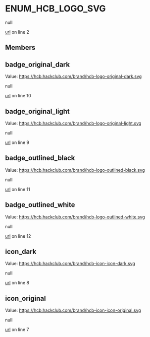 # ENUM_HCB_LOGO_SVG

null 

[url](https://github.com/devramsean0/hcb.js/blob/97e0798/src/enums/hcb_logos.ts#L2) on line 2  

## Members
## badge_original_dark
Value: https://hcb.hackclub.com/brand/hcb-logo-original-dark.svg 

null 

[url](https://github.com/devramsean0/hcb.js/blob/97e0798/src/enums/hcb_logos.ts#L10) on line 10  

## badge_original_light
Value: https://hcb.hackclub.com/brand/hcb-logo-original-light.svg 

null 

[url](https://github.com/devramsean0/hcb.js/blob/97e0798/src/enums/hcb_logos.ts#L9) on line 9  

## badge_outlined_black
Value: https://hcb.hackclub.com/brand/hcb-logo-outlined-black.svg 

null 

[url](https://github.com/devramsean0/hcb.js/blob/97e0798/src/enums/hcb_logos.ts#L11) on line 11  

## badge_outlined_white
Value: https://hcb.hackclub.com/brand/hcb-logo-outlined-white.svg 

null 

[url](https://github.com/devramsean0/hcb.js/blob/97e0798/src/enums/hcb_logos.ts#L12) on line 12  

## icon_dark
Value: https://hcb.hackclub.com/brand/hcb-icon-icon-dark.svg 

null 

[url](https://github.com/devramsean0/hcb.js/blob/97e0798/src/enums/hcb_logos.ts#L8) on line 8  

## icon_original
Value: https://hcb.hackclub.com/brand/hcb-icon-icon-original.svg 

null 

[url](https://github.com/devramsean0/hcb.js/blob/97e0798/src/enums/hcb_logos.ts#L7) on line 7  
